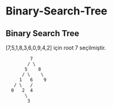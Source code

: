 # Binary-Search-Tree



<h2>Binary Search Tree</h2>


[7,5,1,8,3,6,0,9,4,2] için root 7 seçilmiştir.

             7
            / \
           5    8
          / \    \
         1   6    9
       / \   /    
      0   2  4
           \
            3
